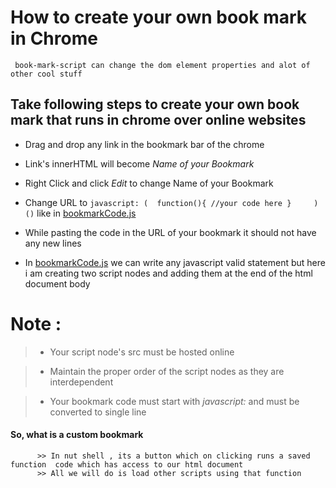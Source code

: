 # How to create your own book mark in Chrome

     book-mark-script can change the dom element properties and alot of other cool stuff
  


## Take following steps to create your own book mark that runs in chrome over online websites

  + Drag and drop any link in the bookmark bar of the chrome
  
  + Link's innerHTML will become _Name of your Bookmark_ 
  
  + Right Click and click _Edit_ to change Name of your Bookmark
  
  + Change URL to  ```javascript: (  function(){ //your code here }     )()``` 
  like in [bookmarkCode.js](https://yopensource.github.io/bookmarkletDemoForKids/Bookmarklet/bookmarkCode.js)
  
  + While pasting the code in the URL of your bookmark it should not have any new lines
  
  + In [bookmarkCode.js](https://yopensource.github.io/bookmarkletDemoForKids/Bookmarklet/bookmarkCode.js) we can write any javascript valid statement
    but here i am creating two script nodes and adding them at the end of the html document body
  
  
  
  
#  Note : 

> - Your script node's src must be hosted online

> - Maintain the proper order of the script nodes as they are interdependent

> - Your bookmark code must start with _javascript:_ and must be converted to single line




#### So, what is a custom bookmark 
          >> In nut shell , its a button which on clicking runs a saved function  code which has access to our html document
          >> All we will do is load other scripts using that function
